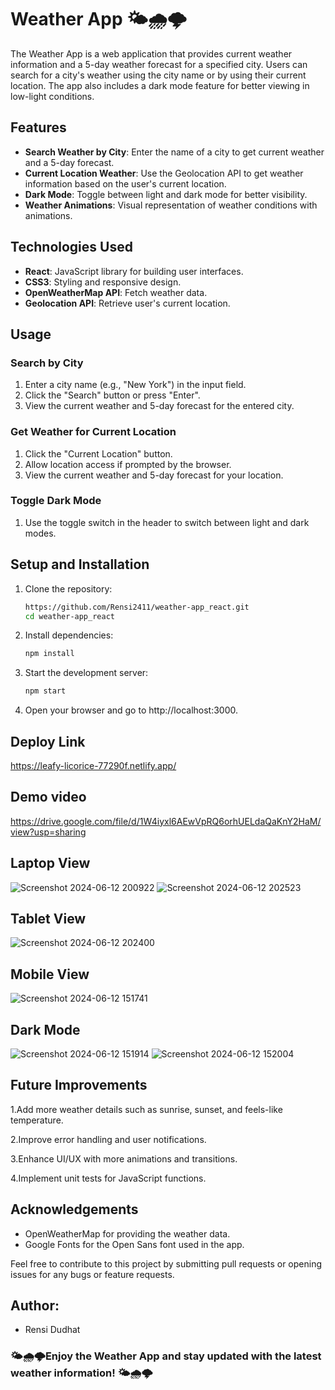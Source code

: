 # Weather App 🌤️🌧️🌩️

The Weather App is a web application that provides current weather information and a 5-day weather forecast for a specified city. Users can search for a city's weather using the city name or by using their current location. The app also includes a dark mode feature for better viewing in low-light conditions.

## Features

- **Search Weather by City**: Enter the name of a city to get current weather and a 5-day forecast.
- **Current Location Weather**: Use the Geolocation API to get weather information based on the user's current location.
- **Dark Mode**: Toggle between light and dark mode for better visibility.
- **Weather Animations**: Visual representation of weather conditions with animations.

## Technologies Used

- **React**: JavaScript library for building user interfaces.
- **CSS3**: Styling and responsive design.
- **OpenWeatherMap API**: Fetch weather data.
- **Geolocation API**: Retrieve user's current location.

## Usage

### Search by City

1. Enter a city name (e.g., "New York") in the input field.
2. Click the "Search" button or press "Enter".
3. View the current weather and 5-day forecast for the entered city.

### Get Weather for Current Location

1. Click the "Current Location" button.
2. Allow location access if prompted by the browser.
3. View the current weather and 5-day forecast for your location.

### Toggle Dark Mode

1. Use the toggle switch in the header to switch between light and dark modes.

## Setup and Installation

1. Clone the repository:
   ```bash
   https://github.com/Rensi2411/weather-app_react.git
   cd weather-app_react

2. Install dependencies:
   ```bash
   npm install

3. Start the development server:
   ```bash
   npm start

4. Open your browser and go to http://localhost:3000.

## Deploy Link
https://leafy-licorice-77290f.netlify.app/

## Demo video
https://drive.google.com/file/d/1W4iyxl6AEwVpRQ6orhUELdaQaKnY2HaM/view?usp=sharing

## Laptop View
![Screenshot 2024-06-12 200922](https://github.com/Rensi2411/weather-app_react/assets/131978061/4a7a0e6b-47a6-462e-8136-5738e4a56e7b)
![Screenshot 2024-06-12 202523](https://github.com/Rensi2411/weather-app_react/assets/131978061/2bebe7cc-383d-45a3-a2a9-d97170ab06c6)


## Tablet View
![Screenshot 2024-06-12 202400](https://github.com/Rensi2411/weather-app_react/assets/131978061/7d6c9778-fb0c-4bd8-bfdb-368caebdfd73)


## Mobile View
![Screenshot 2024-06-12 151741](https://github.com/Rensi2411/weather-app_react/assets/131978061/fc5ace50-cd03-48d5-849f-12d8e35b227b)

## Dark Mode
![Screenshot 2024-06-12 151914](https://github.com/Rensi2411/weather-app_react/assets/131978061/cff4dadb-1972-4601-bd78-82cffc933bbe)
![Screenshot 2024-06-12 152004](https://github.com/Rensi2411/weather-app_react/assets/131978061/26c47dbe-d363-459e-ad55-9dddae426884)


## Future Improvements

1.Add more weather details such as sunrise, sunset, and feels-like temperature.

2.Improve error handling and user notifications.

3.Enhance UI/UX with more animations and transitions.

4.Implement unit tests for JavaScript functions.

## Acknowledgements
- OpenWeatherMap for providing the weather data.
- Google Fonts for the Open Sans font used in the app.

Feel free to contribute to this project by submitting pull requests or opening issues for any bugs or feature requests.

## Author:
- Rensi Dudhat

### 🌤️🌧🌩️Enjoy the Weather App and stay updated with the latest weather information! 🌤️🌧🌩️
